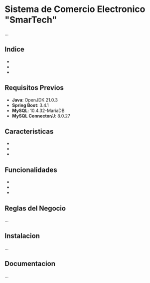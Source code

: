 
# Sistema de Comercio Electronico "SmarTech"
...

## Indice
-
-
-

## Requisitos Previos
- **Java**: OpenJDK 21.0.3
- **Spring Boot**: 3.4.1
- **MySQL**: 10.4.32-MariaDB
- **MySQL Connector/J**: 8.0.27

## Caracteristicas
-
-
-

## Funcionalidades
-
-
-

## Reglas del Negocio
...

## Instalacion
...

## Documentacion
...